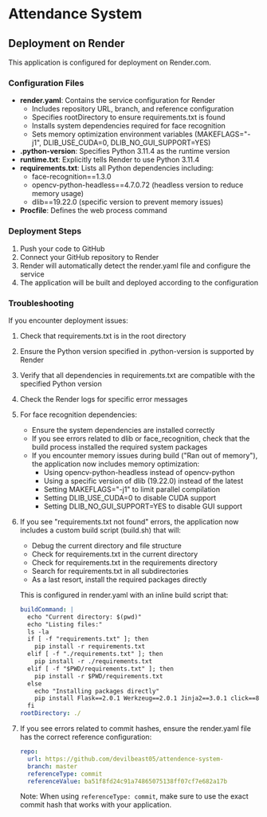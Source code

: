 # Attendance System

## Deployment on Render

This application is configured for deployment on Render.com.

### Configuration Files

- **render.yaml**: Contains the service configuration for Render
  - Includes repository URL, branch, and reference configuration
  - Specifies rootDirectory to ensure requirements.txt is found
  - Installs system dependencies required for face recognition
  - Sets memory optimization environment variables (MAKEFLAGS="-j1", DLIB_USE_CUDA=0, DLIB_NO_GUI_SUPPORT=YES)
- **.python-version**: Specifies Python 3.11.4 as the runtime version
- **runtime.txt**: Explicitly tells Render to use Python 3.11.4
- **requirements.txt**: Lists all Python dependencies including:
  - face-recognition==1.3.0
  - opencv-python-headless==4.7.0.72 (headless version to reduce memory usage)
  - dlib==19.22.0 (specific version to prevent memory issues)
- **Procfile**: Defines the web process command

### Deployment Steps

1. Push your code to GitHub
2. Connect your GitHub repository to Render
3. Render will automatically detect the render.yaml file and configure the service
4. The application will be built and deployed according to the configuration

### Troubleshooting

If you encounter deployment issues:

1. Check that requirements.txt is in the root directory
2. Ensure the Python version specified in .python-version is supported by Render
3. Verify that all dependencies in requirements.txt are compatible with the specified Python version
4. Check the Render logs for specific error messages
5. For face recognition dependencies:
   - Ensure the system dependencies are installed correctly
   - If you see errors related to dlib or face_recognition, check that the build process installed the required system packages
   - If you encounter memory issues during build ("Ran out of memory"), the application now includes memory optimization:
     - Using opencv-python-headless instead of opencv-python
     - Using a specific version of dlib (19.22.0) instead of the latest
     - Setting MAKEFLAGS="-j1" to limit parallel compilation
     - Setting DLIB_USE_CUDA=0 to disable CUDA support
     - Setting DLIB_NO_GUI_SUPPORT=YES to disable GUI support
5. If you see "requirements.txt not found" errors, the application now includes a custom build script (build.sh) that will:
   - Debug the current directory and file structure
   - Check for requirements.txt in the current directory
   - Check for requirements.txt in the requirements directory
   - Search for requirements.txt in all subdirectories
   - As a last resort, install the required packages directly
   
   This is configured in render.yaml with an inline build script that:
    ```yaml
    buildCommand: |
      echo "Current directory: $(pwd)"
      echo "Listing files:"
      ls -la
      if [ -f "requirements.txt" ]; then
        pip install -r requirements.txt
      elif [ -f "./requirements.txt" ]; then
        pip install -r ./requirements.txt
      elif [ -f "$PWD/requirements.txt" ]; then
        pip install -r $PWD/requirements.txt
      else
        echo "Installing packages directly"
        pip install Flask==2.0.1 Werkzeug==2.0.1 Jinja2==3.0.1 click==8.0.1 itsdangerous==2.0.1 MarkupSafe==2.0.1 gunicorn==20.1.0 Flask-SQLAlchemy==2.5.1 SQLAlchemy==1.4.23 face-recognition==1.3.0 opencv-python-headless==4.7.0.72 dlib==19.22.0
      fi
    rootDirectory: ./
    ```
6. If you see errors related to commit hashes, ensure the render.yaml file has the correct reference configuration:
   ```yaml
   repo:
     url: https://github.com/devilbeast05/attendence-system-
     branch: master
     referenceType: commit
     referenceValue: ba51f8fd24c91a74865075138ff07cf7e682a17b
   ```
   
   Note: When using `referenceType: commit`, make sure to use the exact commit hash that works with your application.